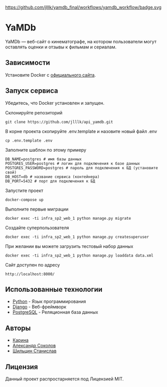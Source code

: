 https://github.com/jlllk/yamdb_final/workflows/yamdb_workflow/badge.svg
# YaMDb

YaMDb — веб-сайт о кинематографе, на котором пользователи могут оставлять оценки и отзывы к фильмам и сериалам.

## Зависимости

Установите Docker с [официального сайта](https://www.docker.com/).

## Запуск сервиса

Убедитесь, что Docker установлен и запущен.

Склонируйте репозиторий 
```
git clone https://github.com/jlllk/api_yamdb.git
```
В корне проекта скопируйте .env.template и назовите новый файл .env
```
cp .env.template .env
```
Заполните шаблон по этому примеру
```
DB_NAME=postgres # имя базы данных
POSTGRES_USER=postgres # логин для подключения к базе данных
POSTGRES_PASSWORD=postgres # пароль для подключения к БД (установите свой)
DB_HOST=db # название сервиса (контейнера)
DB_PORT=5432 # порт для подключения к БД
```
Запустите проект
```
docker-compose up
```
Выполните первые миграции
```
docker exec -ti infra_sp2_web_1 python manage.py migrate
```
Создайте суперпользователя
```
docker exec -ti infra_sp2_web_1 python manage.py createsuperuser
```
При желании вы можете загрузить тестовый набор данных
```
docker exec -ti infra_sp2_web_1 python manage.py loaddata data.xml
```

Сайт доступен по адресу
```
http://localhost:8000/
```

## Использованные технологии

* [Python](https://www.python.org/) - Язык программирования
* [Django](https://www.djangoproject.com/) - Веб-фреймворк
* [PostgreSQL](https://www.postgresql.org/) - Реляционная база данных

## Авторы
* [Карина](https://github.com/Karina-karina)
* [Александр Соколов](https://github.com/Alvsok)
* [Шильцин Станислав](https://github.com/jlllk)

## Лицензия
Данный проект распростарняется под Лицензией MIT.